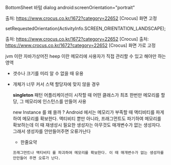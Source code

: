 BottomSheet 바텀 dialog
android:screenOrientation="portrait"

출처: https://www.crocus.co.kr/1672?category=22652 [Crocus] 화면 고정

<activity android:name="YourActivityName" android:icon="@drawable/icon" android:label="Your App Name" android:screenOrientation="landscape">
setRequestedOrientation(ActivityInfo.SCREEN_ORIENTATION_LANDSCAPE);

출처: https://www.crocus.co.kr/1672?category=22652 [Crocus]
출처: https://www.crocus.co.kr/1672?category=22652 [Crocus]
화면 가로 고정

jvm 이란 자바가상머진
heep 이란 메모리에 사용자가 직접 관리할 수 있고 해야만 하는 영역
- 갯수나 크기를 미리 알 수 없을 때 유용
- 개체가 너무 커서 스택 할당자에 맞지 않을 경우
  
  **singleton** 패턴
  어플리케이션이 시작할 때 어떤 클래스가 최초 한번만 메모리를 할당, 그 메모리에 인스턴스를 만들어 사용

  new Instance 를 왜 쓸까 ?
  Android 에서는 메모리가 부족할 때 액티비티를 파게 하여 메모리를 확보한다.
  액티비티 뿐만 아니라, 프래그먼트도 파기하여 메모리를 확보하는데 
  이 때 재생성시 필요한 생성자는 아무것도 매개변수가 없는 생성자다. 그래서 생성자를 안만들어주면 오류가난다

  - 한줄요약
  ~~~
  프래그먼트나 액티비티 를 파괴하여 메모리를 확보한다. 이 때 매개변수가 없는 생성자를 안만들어 주면 오류가 난다.
  ~~~